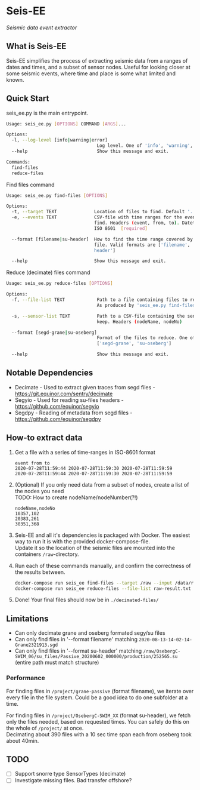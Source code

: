 # Seis-EE
_Seismic data event extractor_

## What is Seis-EE
Seis-EE simplifies the process of extracting seismic data from a ranges of dates and times, and a subset of sensor nodes. Useful for looking closer at some seismic events, where time and place is some what limited and known.

## Quick Start
seis_ee.py is the main entrypoint.

```bash
Usage: seis_ee.py [OPTIONS] COMMAND [ARGS]...

Options:
  -l, --log-level [info|warning|error]
                                  Log level. One of 'info', 'warning', 'error'
  --help                          Show this message and exit.

Commands:
  find-files
  reduce-files
```

Find files command
```bash
Usage: seis_ee.py find-files [OPTIONS]

Options:
  -t, --target TEXT              Location of files to find. Default '.'
  -e, --events TEXT              CSV-file with time ranges for the events to
                                 find. Headers (event, from, to). Datetime as
                                 ISO 8601  [required]

  --format [filename|su-header]  How to find the time range covered by the
                                 file. Valid formats are ['filename', 'su-
                                 header']

  --help                         Show this message and exit.
```

Reduce (decimate) files command
```bash
Usage: seis_ee.py reduce-files [OPTIONS]

Options:
  -f, --file-list TEXT            Path to a file containing files to reduce.
                                  As produced by 'seis_ee.py find-files'

  -s, --sensor-list TEXT          Path to a CSV-file containing the sensors to
                                  keep. Headers (nodeName, nodeNo)

  --format [segd-grane|su-oseberg]
                                  Format of the files to reduce. One of
                                  ['segd-grane', 'su-oseberg']

  --help                          Show this message and exit.
```

## Notable Dependencies
 - Decimate - Used to extract given traces from segd files - https://git.equinor.com/sentry/decimate
 - Segyio - Used for reading su-files headers - https://github.com/equinor/segyio
 - Segdpy - Reading of metadata from segd files - https://github.com/equinor/segdpy


## How-to extract data

1. Get a file with a series of time-ranges in ISO-8601 format

    ```csv
    event from to
    2020-07-28T11:59:44 2020-07-28T11:59:30 2020-07-28T11:59:59
    2020-07-28T11:59:44 2020-07-28T11:59:30 2020-07-28T11:59:59
    ```

2. (Optional) If you only need data from a subset of nodes, create a list of the nodes you need  
    TODO: How to create nodeName/nodeNumber(?!) 
    ```text
    nodeName,nodeNo
    10357,102
    20383,261
    30351,368
    ```

3. Seis-EE and all it's dependencies is packaged with Docker. The easiest way to run it is with the provided docker-compose-file.  
    Update it so the location of the seismic files are mounted into the containers `/raw`-directory.
4. Run each of these commands manually, and confirm the correctness of the results between.

    ```bash
    docker-compose run seis_ee find-files --target /raw --input /data/requested-times.txt --format filename
    docker-compose run seis_ee reduce-files --file-list raw-result.txt --sensor-list sensors.txt --format segd-grane
    ```

5. Done! Your final files should now be in `./decimated-files/`

## Limitations

- Can only decimate grane and oseberg formated segy/su files
- Can only find files in '--format filename' matching `2020-08-13-14-02-14-Grane2321913.sgd` 
- Can only find files in '--format su-header' matching `/raw/OsebergC-SWIM_06/su_files/Passive_20200602_000000/production/252565.su`  (entire path must match structure)

### Performance

For finding files in `/project/grane-passive` (format filename), we iterate over every file in the file system. Could be a good idea to do one subfolder at a time.

For finding files in `/project/OsebergC-SWIM_XX` (format su-header), we fetch only the files needed, based on requested times. You can safely do this on the whole of `/project/` at once.  
Decimating about 390 files with a 10 sec time span each from oseberg took about 40min.


## TODO

- [ ] Support snorre type SensorTypes (decimate)
- [ ] Investigate missing files. Bad transfer offshore?
